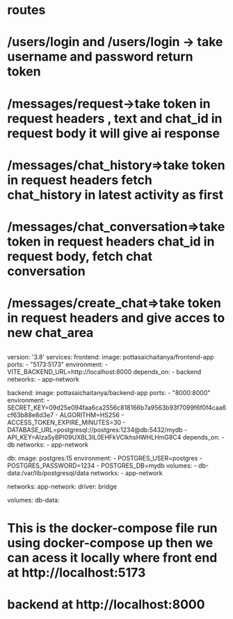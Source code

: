 # routes
# /users/login and /users/login -> take username and password  return token
# /messages/request->take token in request headers , text and chat_id in request body it will give ai response 
# /messages/chat_history=>take token in request headers fetch chat_history in latest activity as first
# /messages/chat_conversation=>take token in request headers chat_id in request body, fetch chat conversation
# /messages/create_chat=>take token in request headers  and give acces to new chat_area

##
version: '3.8'
services:
  frontend:
    image: pottasaichaitanya/frontend-app
    ports:
      - "5173:5173"
    environment:
      - VITE_BACKEND_URL=http://localhost:8000
    depends_on:
      - backend
    networks:
      - app-network

  backend:
    image: pottasaichaitanya/backend-app
    ports:
      - "8000:8000"
    environment:
      - SECRET_KEY=09d25e094faa6ca2556c818166b7a9563b93f7099f6f0f4caa6cf63b88e8d3e7
      - ALGORITHM=HS256
      - ACCESS_TOKEN_EXPIRE_MINUTES=30
      - DATABASE_URL=postgresql://postgres:1234@db:5432/mydb
      - API_KEY=AIzaSyBPI09UXBL3IL0EHFkVClkhsHWHLHmG8C4
    depends_on:
      - db
    networks:
      - app-network

  db:
    image: postgres:15
    environment:
      - POSTGRES_USER=postgres
      - POSTGRES_PASSWORD=1234
      - POSTGRES_DB=mydb
    volumes:
      - db-data:/var/lib/postgresql/data
    networks:
      - app-network

networks:
  app-network:
    driver: bridge

volumes:
  db-data:
  ##
# This is the docker-compose file  run using docker-compose up then we can acess it locally  where  front end at http://localhost:5173
# backend at http://localhost:8000